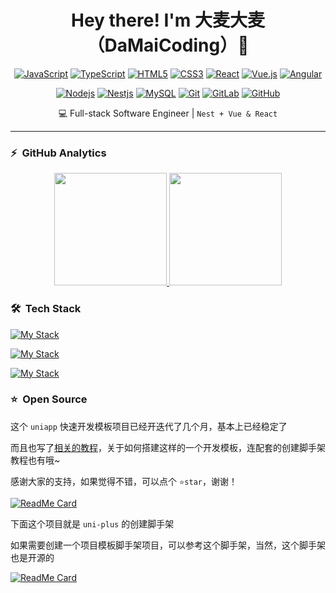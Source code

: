<p>
  <h1 align="center">
    <b>Hey there! I'm 大麦大麦（DaMaiCoding）👋</b>
  </h1>
</p>

<div align=center>

[![JavaScript](https://img.shields.io/badge/-JavaScript-black?style=flat-square&logo=javascript&link=https://github.com/LuizCarlosAbbott/)](https://github.com/DaMaiCoding/)
[![TypeScript](https://img.shields.io/badge/-TypeScript-007ACC?style=flat-square&logo=typescript&link=https://github.com/DaMaiCoding/)](https://github.com/DaMaiCoding/)
[![HTML5](https://img.shields.io/badge/-HTML5-E34F26?style=flat-square&logo=html5&logoColor=white&link=https://github.com/DaMaiCoding/)](https://github.com/DaMaiCoding/)
[![CSS3](https://img.shields.io/badge/-CSS3-1572B6?style=flat-square&logo=css3&link=https://github.com/DaMaiCoding/)](https://github.com/DaMaiCoding/)
[![React](https://img.shields.io/badge/-React-black?style=flat-square&logo=react&link=https://github.com/DaMaiCoding/)](https://github.com/DaMaiCoding/)
[![Vue.js](https://img.shields.io/badge/-Vuejs-black?style=flat-square&logo=vue.js&link=https://github.com/DaMaiCoding/)](https://github.com/DaMaiCoding/)
[![Angular](https://img.shields.io/badge/-Angular-DD0031?style=flat-square&logo=angular&link=https://github.com/DaMaiCoding/)](https://github.com/DaMaiCoding/)

[![Nodejs](https://img.shields.io/badge/-Nodejs-black?style=flat-square&logo=Node.js&link=https://github.com/DaMaiCoding/)](https://github.com/DaMaiCoding/)
[![Nestjs](https://img.shields.io/badge/-Nestjs-black?style=flat-square&logo=NestJS&link=https://github.com/DaMaiCoding/)](https://github.com/DaMaiCoding/)
[![MySQL](https://img.shields.io/badge/-MySQL-black?style=flat-square&logo=mysql&link=https://github.com/DaMaiCoding/)](https://github.com/DaMaiCoding/)
[![Git](https://img.shields.io/badge/-Git-black?style=flat-square&logo=git&link=https://github.com/DaMaiCoding/)](https://github.com/DaMaiCoding/)
[![GitLab](https://img.shields.io/badge/-GitLab-FCA121?style=flat-square&logo=gitlab&link=https://github.com/DaMaiCoding/)](https://github.com/DaMaiCoding/)
[![GitHub](https://img.shields.io/badge/-GitHub-181717?style=flat-square&logo=github&link=https://github.com/DaMaiCoding/)](https://github.com/DaMaiCoding/)
  
</div>

<div align=center>

  💻 Full-stack Software Engineer | `Nest + Vue & React`

</div>

---

### ⚡ &nbsp;GitHub Analytics

<p align="center">
<a href="https://github.com/DaMaiCoding">
  <img height="180em" src="https://github-readme-stats-eight-theta.vercel.app/api?username=DaMaiCoding&show_icons=true&include_all_commits=true&count_private=true" />
  <img height="180em" src="https://github-readme-stats-eight-theta.vercel.app/api/top-langs/?username=DaMaiCoding&layout=compact&exclude_lang=java+r" />
</a>
</p>

### 🛠 &nbsp;Tech Stack

[![My Stack](https://skillicons.dev/icons?i=vue,react,nestjs,nodejs,js,ts,sass&perline=12)](https://github.com/DaMaiCoding)

[![My Stack](https://skillicons.dev/icons?i=docker,nginx,vite,tensorflow,pnpm&perline=12)](https://github.com/DaMaiCoding)

[![My Stack](https://skillicons.dev/icons?i=vscode,git,github,jenkins,githubactions,gitlab,&perline=12)](https://github.com/DaMaiCoding)

### ⭐ &nbsp;Open Source

这个 `uniapp` 快速开发模板项目已经开迭代了几个月，基本上已经稳定了

而且也写了[相关的教程](https://damaicoding.github.io/uni-plus-doc/)，关于如何搭建这样的一个开发模板，连配套的创建脚手架教程也有哦~

感谢大家的支持，如果觉得不错，可以点个 `⭐star`，谢谢！

[![ReadMe Card](https://github-readme-stats.vercel.app/api/pin/?username=DaMaiCoding&repo=uni-plus)](https://github.com/DaMaiCoding/uni-plus)

下面这个项目就是 `uni-plus` 的创建脚手架

如果需要创建一个项目模板脚手架项目，可以参考这个脚手架，当然，这个脚手架也是开源的

[![ReadMe Card](https://github-readme-stats.vercel.app/api/pin/?username=DaMaiCoding&repo=create-uni-plus)](https://github.com/DaMaiCoding/create-uni-plus)

